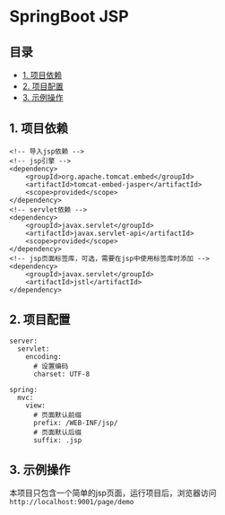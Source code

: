 # SpringBoot JSP

## 目录

- [1. 项目依赖](#1-项目依赖)
- [2. 项目配置](#2-项目配置)
- [3. 示例操作](#3-示例操作)

## 1. 项目依赖

```
<!-- 导入jsp依赖 -->
<!-- jsp引擎 -->
<dependency>
    <groupId>org.apache.tomcat.embed</groupId>
    <artifactId>tomcat-embed-jasper</artifactId>
    <scope>provided</scope>
</dependency>
<!-- servlet依赖 -->
<dependency>
    <groupId>javax.servlet</groupId>
    <artifactId>javax.servlet-api</artifactId>
    <scope>provided</scope>
</dependency>
<!-- jsp页面标签库，可选，需要在jsp中使用标签库时添加 -->
<dependency>
    <groupId>javax.servlet</groupId>
    <artifactId>jstl</artifactId>
</dependency>
```

## 2. 项目配置

```
server:
  servlet:
    encoding:
      # 设置编码
      charset: UTF-8

spring:
  mvc:
    view:
      # 页面默认前缀
      prefix: /WEB-INF/jsp/
      # 页面默认后缀
      suffix: .jsp
```

## 3. 示例操作
本项目只包含一个简单的jsp页面，运行项目后，浏览器访问`http://localhost:9001/page/demo`
